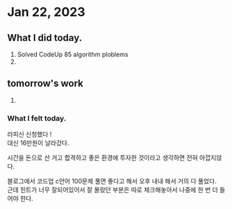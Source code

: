 # Jan 22, 2023 

## What I did today.
1. Solved CodeUp 85 algorithm ploblems 
2. 

## tomorrow's work
1. 



### What I felt today.
라피신 신청했다 !   
대신 16만원이 날라갔다.   

시간을 돈으로 산 거고 합격하고 좋은 환경에 투자한 것이라고 생각하면 전혀 아깝지않다.

블로그에서 코드업 c언어 100문제 풀면 좋다고 해서 오후 내내 해서 거의 다 풀었다.   
근데 힌트가 너무 잘되어있어서 잘 몰랐던 부분은 따로 체크해놓아서 나중에 한 번 더 들어야 한다.